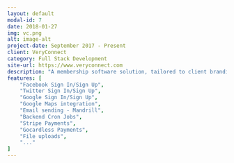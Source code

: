 ```yaml
---
layout: default
modal-id: 7
date: 2018-01-27
img: vc.png
alt: image-alt
project-date: September 2017 - Present
client: VeryConnect
category: Full Stack Development
site-url: https://www.veryconnect.com
description: "A membership software solution, tailored to client branding and needs. Built in Sails.js, Angular and RxJs - with Mongoose ORM"
features: [
    "Facebook Sign In/Sign Up", 
    "Twitter Sign In/Sign Up",
    "Google Sign In/Sign Up",
    "Google Maps integration",
    "Email sending - Mandrill",
    "Backend Cron Jobs",
    "Stripe Payments",
    "Gocardless Payments",
    "File uploads",
    "..."
]
---
```

